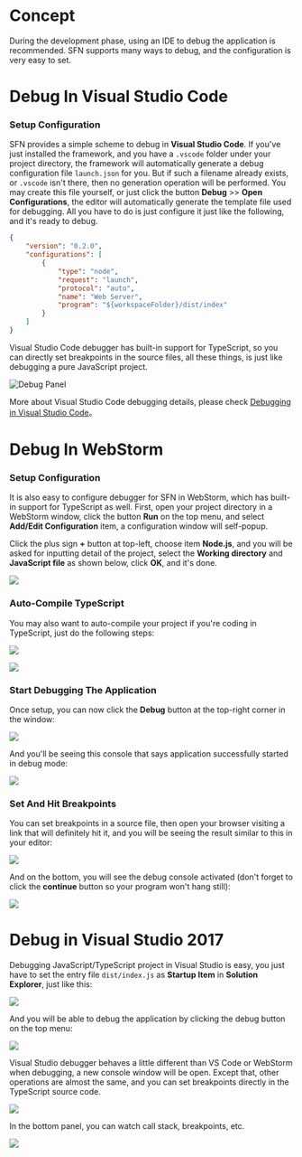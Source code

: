 <!-- title: Debug In IDE; order: 7.1 -->

# Concept

During the development phase, using an IDE to debug the application is
recommended. SFN supports many ways to debug, and the configuration is very easy
to set.

# Debug In Visual Studio Code

### Setup Configuration

SFN provides a simple scheme to debug in **Visual Studio Code**. If you've just 
installed the framework, and you have a `.vscode` folder under your project
directory, the framework will automatically generate a debug configuration file 
`launch.json` for you. But if such a filename already exists, or `.vscode` isn't
there, then no generation operation will be performed. You may create this file
yourself, or just click the button **Debug** >> **Open Configurations**, the
editor will automatically generate the template file used for debugging. All you
have to do is just configure it just like the following, and it's ready to debug.

```json
{
    "version": "0.2.0",
    "configurations": [
        {
            "type": "node",
            "request": "launch",
            "protocol": "auto",
            "name": "Web Server",
            "program": "${workspaceFolder}/dist/index"
        }
    ]
}
```

Visual Studio Code debugger has built-in support for TypeScript, so you can 
directly set breakpoints in the source files, all these things, is just like 
debugging a pure JavaScript project.

![Debug Panel](https://sfnjs.com/images/vscode-debug.png)

More about Visual Studio Code debugging details, please check
[Debugging in Visual Studio Code](https://code.visualstudio.com/docs/editor/debugging)。

# Debug In WebStorm

### Setup Configuration

It is also easy to configure debugger for SFN in WebStorm, which has built-in 
support for TypeScript as well. First, open your project directory in a WebStorm 
window, click the button **Run** on the top menu, and select 
**Add/Edit Configuration** item, a configuration window will self-popup.

Click the plus sign **+** button at top-left, choose item **Node.js**, and you
will be asked for inputting detail of the project, select the
**Working directory** and **JavaScript file** as shown below, click **OK**, and
it's done.

![](https://sfnjs.com/images/webstorm-debug.png)

### Auto-Compile TypeScript

You may also want to auto-compile your project if you're coding in TypeScript, 
just do the following steps:

![](https://sfnjs.com/images/webstorm-debug-compile.png)

![](https://sfnjs.com/images/webstorm-debug-compile2.png)

### Start Debugging The Application

Once setup, you can now click the **Debug** button at the top-right corner in 
the window:

![](/images/webstorm-debug2.png)

And you'll be seeing this console that says application successfully started in 
debug mode:

![](https://sfnjs.com/images/webstorm-debug3.png)

### Set And Hit Breakpoints

You can set breakpoints in a source file, then open your browser visiting a link
that will definitely hit it, and you will be seeing the result similar to this 
in your editor:

![](https://sfnjs.com/images/webstorm-debug4.png)

And on the bottom, you will see the debug console activated (don't forget
to click the **continue** button so your program won't hang still):

![](https://sfnjs.com/images/webstorm-debug5.png)

# Debug in Visual Studio 2017

Debugging JavaScript/TypeScript project in Visual Studio is easy, you just have 
to set the entry file `dist/index.js` as **Startup Item** in
**Solution Explorer**, just like this:

![](https://sfnjs.com/images/vs-debug.png)

And you will be able to debug the application by clicking the debug button on 
the top menu:

![](https://sfnjs.com/images/vs-debug-button.png)

Visual Studio debugger behaves a little different than VS Code or WebStorm when
debugging, a new console window will be open. Except that, other operations are
almost the same, and you can set breakpoints directly in the TypeScript source
code.

![](https://sfnjs.com/images/vs-debug2.png)

In the bottom panel, you can watch call stack, breakpoints, etc.

![](https://sfnjs.com/images/vs-debug3.png)